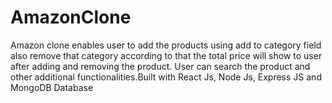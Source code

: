 # AmazonClone

Amazon clone enables user to add the products using add to category field also remove that category according to that the total price will show to user after adding and removing the product.
User can search the product and other additional functionalities.Built with React Js, Node Js, Express JS and MongoDB Database
